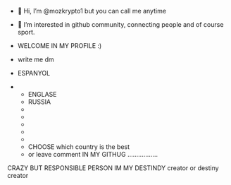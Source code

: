 - 👋 Hi, I’m @mozkrypto1 but you can call me anytime
- 👀 I’m interested in github community, connecting people and of course sport.
- WELCOME IN MY PROFILE :)
- write me dm
  

- ESPANYOL
- - ENGLASE
  - RUSSIA
  - 
  - 
  - 
  - 
  - 
  - CHOOSE which country is the best
  - or leave comment IN MY GITHUG 
.................

  
CRAZY BUT RESPONSIBLE PERSON
IM MY DESTINDY creator or destiny creator 
